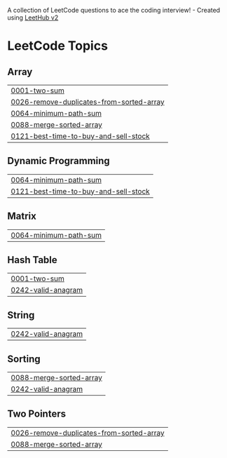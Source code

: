 A collection of LeetCode questions to ace the coding interview! - Created using [LeetHub v2](https://github.com/arunbhardwaj/LeetHub-2.0)
<!---LeetCode Topics Start-->
# LeetCode Topics
## Array
|  |
| ------- |
| [0001-two-sum](https://github.com/njdnreddy/Leetcode-Problems/tree/master/0001-two-sum) |
| [0026-remove-duplicates-from-sorted-array](https://github.com/njdnreddy/Leetcode-Problems/tree/master/0026-remove-duplicates-from-sorted-array) |
| [0064-minimum-path-sum](https://github.com/njdnreddy/Leetcode-Problems/tree/master/0064-minimum-path-sum) |
| [0088-merge-sorted-array](https://github.com/njdnreddy/Leetcode-Problems/tree/master/0088-merge-sorted-array) |
| [0121-best-time-to-buy-and-sell-stock](https://github.com/njdnreddy/Leetcode-Problems/tree/master/0121-best-time-to-buy-and-sell-stock) |
## Dynamic Programming
|  |
| ------- |
| [0064-minimum-path-sum](https://github.com/njdnreddy/Leetcode-Problems/tree/master/0064-minimum-path-sum) |
| [0121-best-time-to-buy-and-sell-stock](https://github.com/njdnreddy/Leetcode-Problems/tree/master/0121-best-time-to-buy-and-sell-stock) |
## Matrix
|  |
| ------- |
| [0064-minimum-path-sum](https://github.com/njdnreddy/Leetcode-Problems/tree/master/0064-minimum-path-sum) |
## Hash Table
|  |
| ------- |
| [0001-two-sum](https://github.com/njdnreddy/Leetcode-Problems/tree/master/0001-two-sum) |
| [0242-valid-anagram](https://github.com/njdnreddy/Leetcode-Problems/tree/master/0242-valid-anagram) |
## String
|  |
| ------- |
| [0242-valid-anagram](https://github.com/njdnreddy/Leetcode-Problems/tree/master/0242-valid-anagram) |
## Sorting
|  |
| ------- |
| [0088-merge-sorted-array](https://github.com/njdnreddy/Leetcode-Problems/tree/master/0088-merge-sorted-array) |
| [0242-valid-anagram](https://github.com/njdnreddy/Leetcode-Problems/tree/master/0242-valid-anagram) |
## Two Pointers
|  |
| ------- |
| [0026-remove-duplicates-from-sorted-array](https://github.com/njdnreddy/Leetcode-Problems/tree/master/0026-remove-duplicates-from-sorted-array) |
| [0088-merge-sorted-array](https://github.com/njdnreddy/Leetcode-Problems/tree/master/0088-merge-sorted-array) |
<!---LeetCode Topics End-->